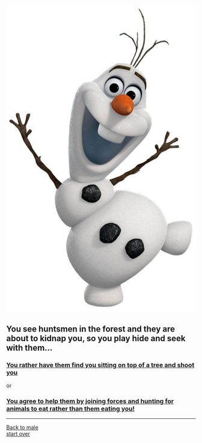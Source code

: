 ![](olaf.jpg)
## You see huntsmen in the forest and they are about to kidnap you, so you play hide and seek with them...  
### [You rather have them find you sitting on top of a tree and shoot you](death.md)  
or  
### [You agree to help them by joining forces and hunting for animals to eat rather than them eating you!](death.md)
---
[Back to male](../gender/male.md)  
[start over](../beginning/start.md)